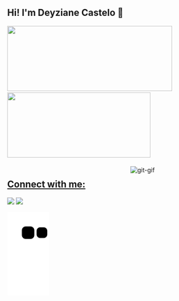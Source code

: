 ## Hi! I'm Deyziane Castelo 👋 
 <div>
  <a href="https://github.com/DeyzianeCastelo">
  <img  width="380em" height="150em" src="https://github-readme-stats.vercel.app/api?username=DeyzianeCastelo&show_icons=true&theme=dracula&include_all_commits=true&count_private=true"/>
  <img  width="330em" height="150em" src="https://github-readme-stats.vercel.app/api/top-langs/?username=DeyzianeCastelo&layout=compact&langs_count=7&theme=dracula"/>
</div>
  
<div style="display: inline_block"><br>
  <img align="right" alt="git-gif" width="220" height="120" src="https://media1.giphy.com/media/du3J3cXyzhj75IOgvA/giphy.gif?">
</div>
  
## Connect with me:  
 
<div> 
  <a href = "mailto:deyziane.castelo@gmail.com"><img src="https://img.shields.io/badge/-Gmail-%23333?style=for-the-badge&logo=gmail&logoColor=white" target="_blank"></a>
  <a href="https://www.linkedin.com/in/deyziane-castelo-9b52a41b2/" target="_blank"><img src="https://img.shields.io/badge/-LinkedIn-%230077B5?style=for-the-badge&logo=linkedin&logoColor=white" target="_blank"></a> 
 
  ![Snake animation](https://github.com/rafaballerini/rafaballerini/blob/output/github-contribution-grid-snake.svg)
 
</div>
